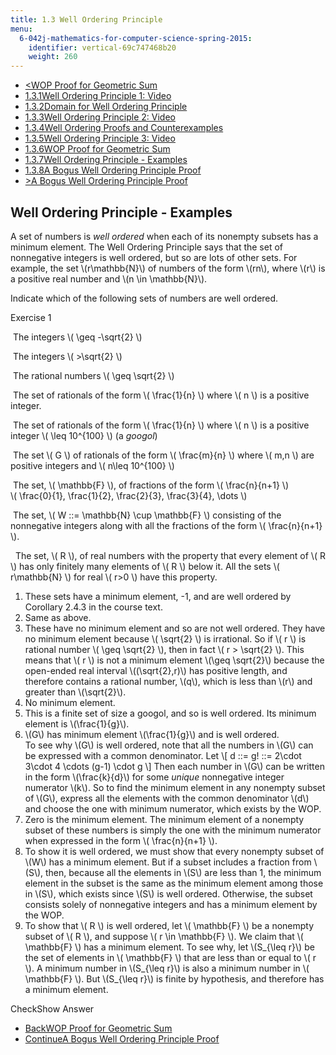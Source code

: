 ```yaml
---
title: 1.3 Well Ordering Principle
menu:
  6-042j-mathematics-for-computer-science-spring-2015:
    identifier: vertical-69c747468b20
    weight: 260
---
```

*   [<WOP Proof for Geometric Sum](/courses/electrical-engineering-and-computer-science/6-042j-mathematics-for-computer-science-spring-2015/proofs/tp2-1/vertical-21c9adce63e4)
*   [1.3.1Well Ordering Principle 1: Video](/courses/electrical-engineering-and-computer-science/6-042j-mathematics-for-computer-science-spring-2015/proofs/tp2-1)
*   [1.3.2Domain for Well Ordering Principle](/courses/electrical-engineering-and-computer-science/6-042j-mathematics-for-computer-science-spring-2015/proofs/tp2-1/vertical-1d9c2a0e507a)
*   [1.3.3Well Ordering Principle 2: Video](/courses/electrical-engineering-and-computer-science/6-042j-mathematics-for-computer-science-spring-2015/proofs/tp2-1/vertical-735460178366)
*   [1.3.4Well Ordering Proofs and Counterexamples](/courses/electrical-engineering-and-computer-science/6-042j-mathematics-for-computer-science-spring-2015/proofs/tp2-1/vertical-001819756631)
*   [1.3.5Well Ordering Principle 3: Video](/courses/electrical-engineering-and-computer-science/6-042j-mathematics-for-computer-science-spring-2015/proofs/tp2-1/vertical-4bb7930de7ec)
*   [1.3.6WOP Proof for Geometric Sum](/courses/electrical-engineering-and-computer-science/6-042j-mathematics-for-computer-science-spring-2015/proofs/tp2-1/vertical-21c9adce63e4)
*   [1.3.7Well Ordering Principle - Examples](/courses/electrical-engineering-and-computer-science/6-042j-mathematics-for-computer-science-spring-2015/proofs/tp2-1/vertical-69c747468b20)
*   [1.3.8A Bogus Well Ordering Principle Proof](/courses/electrical-engineering-and-computer-science/6-042j-mathematics-for-computer-science-spring-2015/proofs/tp2-1/vertical-0d330bfe723d)
*   [\>A Bogus Well Ordering Principle Proof](/courses/electrical-engineering-and-computer-science/6-042j-mathematics-for-computer-science-spring-2015/proofs/tp2-1/vertical-0d330bfe723d)

Well Ordering Principle - Examples
----------------------------------

  

A set of numbers is _well ordered_ when each of its nonempty subsets has a minimum element. The Well Ordering Principle says that the set of nonnegative integers is well ordered, but so are lots of other sets. For example, the set \\(r\\mathbb{N}\\) of numbers of the form \\(rn\\), where \\(r\\) is a positive real number and \\(n \\in \\mathbb{N}\\).

Indicate which of the following sets of numbers are well ordered.

Exercise 1

&nbsp;The integers \\( \\geq -\\sqrt{2} \\) &nbsp;

&nbsp;The integers \\( >\\sqrt{2} \\) &nbsp;

&nbsp;The rational numbers \\( \\geq \\sqrt{2} \\) &nbsp;

&nbsp;The set of rationals of the form \\( \\frac{1}{n} \\) where \\( n \\) is a positive integer. &nbsp;

&nbsp;The set of rationals of the form \\( \\frac{1}{n} \\) where \\( n \\) is a positive integer \\( \\leq 10^{100} \\) (a _googol_) &nbsp;

&nbsp;The set \\( G \\) of rationals of the form \\( \\frac{m}{n} \\) where \\( m,n \\) are positive integers and \\( n\\leq 10^{100} \\) &nbsp;

&nbsp;The set, \\( \\mathbb{F} \\), of fractions of the form \\( \\frac{n}{n+1} \\)  
\\( \\frac{0}{1}, \\frac{1}{2}, \\frac{2}{3}, \\frac{3}{4}, \\dots \\) &nbsp;

&nbsp;The set, \\( W ::= \\mathbb{N} \\cup \\mathbb{F} \\) consisting of the nonnegative integers along with all the fractions of the form \\( \\frac{n}{n+1} \\). &nbsp;

&nbsp; The set, \\( R \\), of real numbers with the property that every element of \\( R \\) has only finitely many elements of \\( R \\) below it. All the sets \\( r\\mathbb{N} \\) for real \\( r>0 \\) have this property. &nbsp;

1.  These sets have a minimum element, -1, and are well ordered by Corollary 2.4.3 in the course text.
2.  Same as above.
3.  These have no minimum element and so are not well ordered. They have no minimum element because \\( \\sqrt{2} \\) is irrational. So if \\( r \\) is rational number \\( \\geq \\sqrt{2} \\), then in fact \\( r > \\sqrt{2} \\). This means that \\( r \\) is not a minimum element \\(\\geq \\sqrt{2}\\) because the open-ended real interval \\((\\sqrt{2},r)\\) has positive length, and therefore contains a rational number, \\(q\\), which is less than \\(r\\) and greater than \\(\\sqrt{2}\\).
4.  No minimum element.
5.  This is a finite set of size a googol, and so is well ordered. Its minimum element is \\(\\frac{1}{g}\\).
6.  \\(G\\) has minimum element \\(\\frac{1}{g}\\) and is well ordered.  
    To see why \\(G\\) is well ordered, note that all the numbers in \\(G\\) can be expressed with a common denominator. Let \\\[ d ::= g! ::= 2\\cdot 3\\cdot 4 \\cdots (g-1) \\cdot g \\\] Then each number in \\(G\\) can be written in the form \\(\\frac{k}{d}\\) for some _unique_ nonnegative integer numerator \\(k\\). So to find the minimum element in any nonempty subset of \\(G\\), express all the elements with the common denominator \\(d\\) and choose the one with minimum numerator, which exists by the WOP.
7.  Zero is the minimum element. The minimum element of a nonempty subset of these numbers is simply the one with the minimum numerator when expressed in the form \\( \\frac{n}{n+1} \\).
8.  To show it is well ordered, we must show that every nonempty subset of \\(W\\) has a minimum element. But if a subset includes a fraction from \\(S\\), then, because all the elements in \\(S\\) are less than 1, the minimum element in the subset is the same as the minimum element among those in \\(S\\), which exists since \\(S\\) is well ordered. Otherwise, the subset consists solely of nonnegative integers and has a minimum element by the WOP.
9.  To show that \\( R \\) is well ordered, let \\( \\mathbb{F} \\) be a nonempty subset of \\( R \\), and suppose \\( r \\in \\mathbb{F} \\). We claim that \\( \\mathbb{F} \\) has a minimum element. To see why, let \\(S\_{\\leq r}\\) be the set of elements in \\( \\mathbb{F} \\) that are less than or equal to \\( r \\). A minimum number in \\(S\_{\\leq r}\\) is also a minimum number in \\( \\mathbb{F} \\). But \\(S\_{\\leq r}\\) is finite by hypothesis, and therefore has a minimum element.

CheckShow Answer

*   [BackWOP Proof for Geometric Sum](/courses/electrical-engineering-and-computer-science/6-042j-mathematics-for-computer-science-spring-2015/proofs/tp2-1/vertical-21c9adce63e4)
*   [ContinueA Bogus Well Ordering Principle Proof](/courses/electrical-engineering-and-computer-science/6-042j-mathematics-for-computer-science-spring-2015/proofs/tp2-1/vertical-0d330bfe723d)